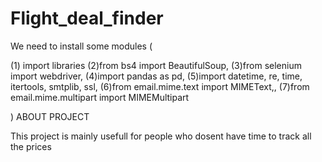 # Flight_deal_finder
We need to install some modules (


(1) import libraries
(2)from bs4 import BeautifulSoup,
(3)from selenium import webdriver,
(4)import pandas as pd,
(5)import datetime, re, time, itertools, smtplib, ssl,
(6)from email.mime.text import MIMEText,,
(7)from email.mime.multipart import MIMEMultipart

)
 ABOUT PROJECT
   
This project is mainly usefull for people who dosent have time to track all the prices 
